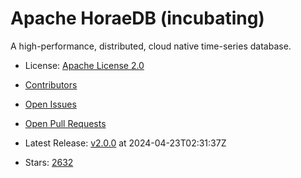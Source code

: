 # Apache HoraeDB (incubating)

A high-performance, distributed, cloud native time-series database.
- License: [Apache License 2.0](https://spdx.org/licenses/Apache-2.0.html)

- [Contributors](https://github.com/apache/horaedb/graphs/contributors)
- [Open Issues](https://github.com/apache/horaedb/issues?q=sort%3Aupdated-desc+is%3Aissue+is%3Aopen)
- [Open Pull Requests](https://github.com/apache/horaedb/pulls?q=sort%3Aupdated-desc+is%3Apr+is%3Aopen)
- Latest Release: [v2.0.0](https://github.com/apache/horaedb/releases/tag/v2.0.0) at 2024-04-23T02:31:37Z

- Stars: [2632](https://github.com/apache/horaedb/stargazers)

